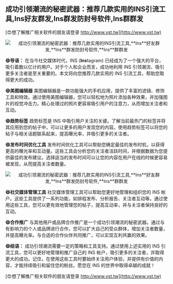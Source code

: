 ## **成功引领潮流的秘密武器：推荐几款实用的INS引流工具,**Ins**好友群发,**Ins**群发防封号软件,**Ins**群群发**

[😍想了解推广相关软件的朋友请登录 http://www.vst.tw](http://www.vst.tw)

 <center><img src="https://vst.tw/MP4/tuiguang/png/2.png" alt="成功引领潮流的秘密武器：推荐几款实用的INS引流工具,**Ins**好友群发,**Ins**群发防封号软件,**Ins**群群发"></center>

**😄导语：**
在当今社交媒体时代，INS (**Ins**tagram) 已经成为了一个强大的平台，吸引着数以亿计的用户。对于个人和企业而言，成功地利用 INS 引领潮流、吸引更多关注者是至关重要的。本文将向您推荐几款实用的 INS 引流工具，帮助您取得更大的成功。

**😄美图编辑器**
美图编辑器是一款功能强大的手机应用，提供了丰富的滤镜、修饰工具和特效。通过使用美图编辑器，您可以轻松地为照片添加各种效果，并加强图片的视觉冲击力。精心处理过的照片更容易吸引用户的注意力，从而增加关注者和互动。

**😄趋势标签**
趋势标签是 INS 中吸引用户关注的关键。了解当前最热门的标签并将其应用到您的帖子中，可以让更多的用户发现您的内容。使用趋势标签可以将您的帖子与相关话题联系起来，提高曝光率，并吸引更多的关注者。

**😄发布时间优化工具**
发布时间优化工具可以帮助您确定最佳的发布时机，以获得更高的曝光率和互动量。这些工具会分析您的关注者活跃时间，并根据数据为您提供最佳的发布建议。选择适当的发布时间可以让您的内容在用户在线的时候更容易被发现，从而提高关注者数量。

 <center><img src="https://vst.tw/MP4/tuiguang/png/4.png" alt="成功引领潮流的秘密武器：推荐几款实用的INS引流工具,**Ins**好友群发,**Ins**群发防封号软件,**Ins**群群发"></center>

**😄社交媒体管理工具**
社交媒体管理工具可以帮助您更好地管理和组织您的 INS 帐户。这些工具提供了一系列功能，如排程发布、分析报告、关注者互动等。通过使用这些工具，您可以更有效地管理您的帖子，提高互动率，并与关注者保持良好的互动。

**😄合作推广**
与其他用户或品牌合作推广是一个成功引领潮流的秘密武器。通过与有影响力的个人或品牌进行合作，您可以扩大自己的受众群体，增加关注者数量，并提高曝光率。与合适的合作伙伴共同推广，可以实现互利共赢的效果。

**😄结语：**
成功引领潮流需要一定的策略和工具支持。通过使用上述实用的 INS 引流工具，您可以更好地管理和推广自己的 INS 帐户，吸引更多的关注者，并取得更大的成功。记住，在使用这些工具时要始终关注用户体验，并提供有价值的内容，才能持续吸引和留住您的粉丝。愿您在 INS 的世界中取得卓越的成就！

[😍想了解推广相关软件的朋友请登录 http://www.vst.tw](http://www.vst.tw)



